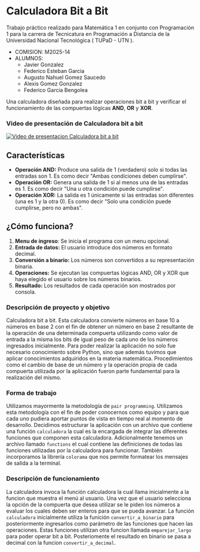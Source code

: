 # Calculadora Bit a Bit

Trabajo práctico realizado para Matemática 1 en conjunto con Programación 1 para la carrera de Tecnicatura en Programación a Distancia de la Universidad Nacional Tecnológica ( TUPaD - UTN ).

- COMISION: M2025-14
- ALUMNOS:
  * Javier Gonzalez
  * Federico Esteban Garcia
  * Augusto Nahuel Gomez Saucedo
  * Alexis Gomez Gonzalez
  * Federico Garcia Bengolea

Una calculadora diseñada para realizar operaciones bit a bit y verificar el funcionamiento de las compuertas lógicas **AND**, **OR** y **XOR**.

### Video de presentación de Calculadora bit a bit
[![Video de presentacion Calculadora bit a bit](https://img.youtube.com/vi/Ss4Pq-CmqXg/0.jpg)](https://www.youtube.com/watch?v=Ss4Pq-CmqXg) 

## Características

- **Operación AND:** Produce una salida de 1 (verdadero) solo si todas las entradas son 1.
Es como decir "Ambas condiciones deben cumplirse".
- **Operación OR:** Genera una salida de 1 si al menos una de las entradas es 1.
Es como decir "Una u otra condición puede cumplirse".
- **Operación XOR:** La salida es 1 únicamente si las entradas son diferentes (una es 1 y la otra 0).
Es como decir "Solo una condición puede cumplirse, pero no ambas".

## ¿Cómo funciona?

1. **Menu de ingreso**: Se inicia el programa con un menu opcional.
2. **Entrada de datos:** El usuario introduce dos números en formato decimal.
3. **Conversión a binario:** Los números son convertidos a su representación binaria.
4. **Operaciones:** Se ejecutan las compuertas lógicas AND, OR y XOR que haya elegido el usuario sobre los números binarios.
5. **Resultado:** Los resultados de cada operación son mostrados por consola.

### Descripción de proyecto y objetivo
Calculadora bit a bit. Esta calculadora convierte números en base 10 a números en base 2 con el fin de obtener un número en base 2 resultante de la operación de una determinada compuerta utilizando como valor de entrada a la misma los bits de igual peso de cada uno de los números ingresados inicialmente.
Para poder realizar la aplicación no solo fue necesario conocimiento sobre Python, sino que además tuvimos que aplicar conocimientos adquiridos en la materia matemática. Procedimientos como el cambio de base de un número y la operación propia de cada compuerta utilizada por la aplicación fueron parte fundamental para la realización del mismo.
### Forma de trabajo
Utilizamos mayormente la metodología de `pair programming`. Utilizamos esta metodología con el fin de poder conocernos como equipo y para que cada uno pudiera aportar puntos de vista en tiempo real al momento de desarrollo.
Decidimos estructurar la aplicación con un archivo que contiene una función `calculadora` la cual es la encargada de integrar las diferentes funciones que componen esta calculadora. Adicionalmente tenemos un archivo llamado `functions` el cual contiene las definiciones de todas las funciones utilizadas por la calculadora para funcionar. También incorporamos la librería `colorama` que nos permite formatear los mensajes de salida a la terminal.
### Descripción de funcionamiento
La calculadora invoca la función calculadora la cual llama inicialmente a la funcion que muestra el menú al usuario. Una vez que el usuario selecciona la opción de la compuerta que desea utilizar se le piden los números a evaluar los cuales deben ser enteros para que se pueda avanzar.
La función `calculadora` inicialmente utiliza la funición `convertir_a_binario` para posteriormente ingresarlos como parámetro de las funciones que hacen las operaciones. Estas funciones utilizan otra funcion llamada `emparejar_largo` para poder operar bit a bit. Posteriomente el resultado en binario se pasa a decimal con la funcion `convertir_a_decimal`.
